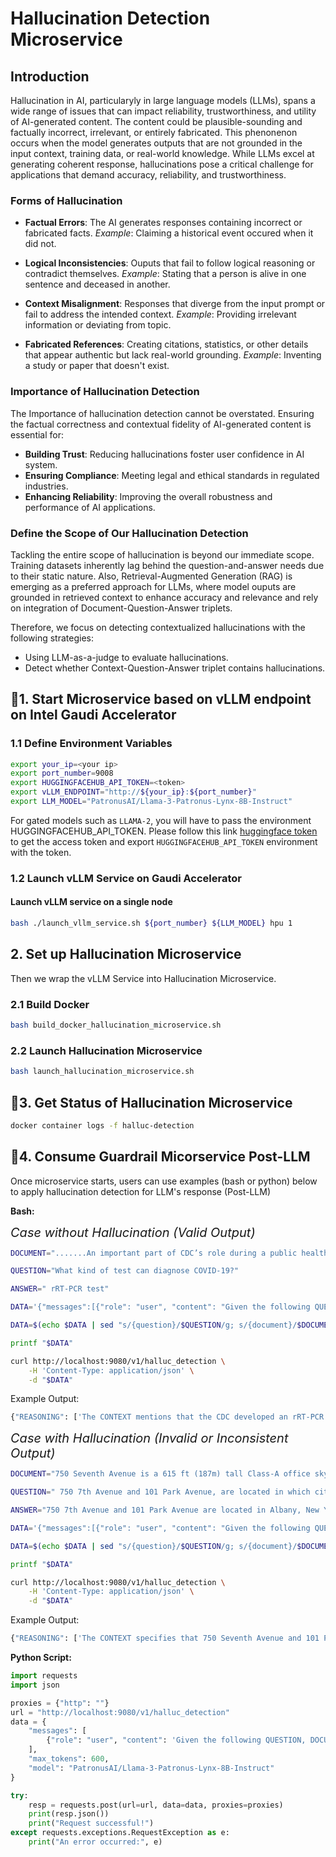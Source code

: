 # Hallucination Detection Microservice

## Introduction

Hallucination in AI, particularyly in large language models (LLMs), spans a wide range of issues that can impact reliability, trustworthiness, and utility of AI-generated content. The content could be plausible-sounding and factually incorrect, irrelevant, or entirely fabricated. This phenonenon occurs when the model generates outputs that are not grounded in the input context, training data, or real-world knowledge. While LLMs excel at generating coherent response, hallucinations pose a critical challenge for applications that demand accuracy, reliability, and trustworthiness.

### Forms of Hallucination

* **Factual Errors**: The AI generates responses containing incorrect or fabricated facts. _Example_: Claiming a historical event occured when it did not. 

* **Logical Inconsistencies**: Ouputs that fail to follow logical reasoning or contradict themselves. _Example_: Stating that a person is alive in one sentence and deceased in another.

* **Context Misalignment**: Responses that diverge from the input prompt or fail to address the intended context. _Example_: Providing irrelevant information or deviating from topic. 

* **Fabricated References**: Creating citations, statistics, or other details that appear authentic but lack real-world grounding. _Example_: Inventing a study or paper that doesn't exist. 

### Importance of Hallucination Detection
The Importance of hallucination detection cannot be overstated. Ensuring the factual correctness and contextual fidelity of AI-generated content is essential for: 

* __Building Trust__: Reducing hallucinations foster user confidence in AI system. 
* __Ensuring Compliance__: Meeting legal and ethical standards in regulated industries. 
* __Enhancing Reliability__: Improving the overall robustness and performance of AI applications.  


### Define the Scope of Our Hallucination Detection
Tackling the entire scope of hallucination is beyond our immediate scope. Training datasets inherently lag behind the question-and-answer needs due to their static nature. Also, Retrieval-Augmented Generation (RAG) is emerging as a preferred approach for LLMs, where model ouputs are grounded in retrieved context to enhance accuracy and relevance and rely on integration of Document-Question-Answer triplets. 

Therefore, we focus on detecting contextualized hallucinations with the following strategies: 
* Using LLM-as-a-judge to evaluate hallucinations.
* Detect whether Context-Question-Answer triplet contains hallucinations.





## 🚀1. Start Microservice based on vLLM endpoint on Intel Gaudi Accelerator
### 1.1 Define Environment Variables
```bash
export your_ip=<your ip>
export port_number=9008
export HUGGINGFACEHUB_API_TOKEN=<token>
export vLLM_ENDPOINT="http://${your_ip}:${port_number}"
export LLM_MODEL="PatronusAI/Llama-3-Patronus-Lynx-8B-Instruct"
```
For gated models such as `LLAMA-2`, you will have to pass the environment HUGGINGFACEHUB_API_TOKEN. Please follow this link [huggingface token](https://huggingface.co/docs/hub/security-tokens) to get the access token and export `HUGGINGFACEHUB_API_TOKEN` environment with the token.



### 1.2 Launch vLLM Service on Gaudi Accelerator
#### Launch vLLM service on a single node

```bash
bash ./launch_vllm_service.sh ${port_number} ${LLM_MODEL} hpu 1
```

## 2. Set up Hallucination Microservice

Then we wrap the vLLM Service into Hallucination Microservice. 

### 2.1 Build Docker
```bash
bash build_docker_hallucination_microservice.sh
```

### 2.2 Launch Hallucination Microservice
```bash
bash launch_hallucination_microservice.sh
```


## 🚀3. Get Status of Hallucination Microservice

```bash
docker container logs -f halluc-detection
```
## 🚀4. Consume Guardrail Micorservice Post-LLM

Once microservice starts, users can use examples (bash or python) below to apply hallucination detection for LLM's response (Post-LLM)

**Bash:**

<span style="font-size:20px">*Case without Hallucination (Valid Output)*</span>

```bash
DOCUMENT=".......An important part of CDC’s role during a public health emergency is to develop a test for the pathogen and equip state and local public health labs with testing capacity. CDC developed an rRT-PCR test to diagnose COVID-19. As of the evening of March 17, 89 state and local public health labs in 50 states......"

QUESTION="What kind of test can diagnose COVID-19?"

ANSWER=" rRT-PCR test"

DATA='{"messages":[{"role": "user", "content": "Given the following QUESTION, DOCUMENT and ANSWER you must analyze the provided answer and determine whehter it is faithful to the contents of the DOCUMENT. The ANSWER must not offer new information beyond the context provided in the DOCUMENT. The ANSWER also must not contradict information provided in the DOCUMENT. Output your final verdict by strictly following this format: \"PASS\" is the answer is faithful to the DOCUMENT and \"FAIL\" if the answer is not faithful to the DOCUMENT. Show your reasoning.\n\n--\nQUESTION (THIS DOES NOT COUNT AS BACKGROUND INFORMATION):\n{question}\n\n--\nDOCUMENT:\n{document}\n\n--\nANSWER:\n{answer}\n\n--\n\n Your output should be in JSON FORMAT with the keys \"REASONING\" and \"SCORE\":\n{{\"REASONING\": <your reasoning as bullet points>, \"SCORE\": <your final score>}}"}], "max_tokens":600,"model": "PatronusAI/Llama-3-Patronus-Lynx-8B-Instruct" }'

DATA=$(echo $DATA | sed "s/{question}/$QUESTION/g; s/{document}/$DOCUMENT/g; s/{answer}/$ANSWER/g")

printf "$DATA"

curl http://localhost:9080/v1/halluc_detection \
    -H 'Content-Type: application/json' \
    -d "$DATA"
```

Example Output:

```bash
{"REASONING": ['The CONTEXT mentions that the CDC developed an rRT-PCR test to diagnose COVID-19.', 'The CONTEXT does not describe what rRT-PCR stands for or how the test works.', 'The ANSWER simply states that the test is an rRT-PCR test.', 'The ANSWER does not provide additional information about the test, such as its full form or methodology.', 'Given the QUESTION about what kind of test can diagnose COVID-19, the ANSWER is faithful to the CONTEXT because it correctly identifies the type of test developed by the CDC, even though it lacks detailed explanation.'], "SCORE": PASS}
```

<span style="font-size:20px">*Case with Hallucination (Invalid or Inconsistent Output)*</span>

```bash
DOCUMENT="750 Seventh Avenue is a 615 ft (187m) tall Class-A office skyscraper in New York City. 101 Park Avenue is a 629 ft tall skyscraper in New York City, New York."

QUESTION=" 750 7th Avenue and 101 Park Avenue, are located in which city?"

ANSWER="750 7th Avenue and 101 Park Avenue are located in Albany, New York"

DATA='{"messages":[{"role": "user", "content": "Given the following QUESTION, DOCUMENT and ANSWER you must analyze the provided answer and determine whehter it is faithful to the contents of the DOCUMENT. The ANSWER must not offer new information beyond the context provided in the DOCUMENT. The ANSWER also must not contradict information provided in the DOCUMENT. Output your final verdict by strictly following this format: \"PASS\" is the answer is faithful to the DOCUMENT and \"FAIL\" if the answer is not faithful to the DOCUMENT. Show your reasoning.\n\n--\nQUESTION (THIS DOES NOT COUNT AS BACKGROUND INFORMATION):\n{question}\n\n--\nDOCUMENT:\n{document}\n\n--\nANSWER:\n{answer}\n\n--\n\n Your output should be in JSON FORMAT with the keys \"REASONING\" and \"SCORE\":\n{{\"REASONING\": <your reasoning as bullet points>, \"SCORE\": <your final score>}}"}], "max_tokens":600,"model": "PatronusAI/Llama-3-Patronus-Lynx-8B-Instruct" }'

DATA=$(echo $DATA | sed "s/{question}/$QUESTION/g; s/{document}/$DOCUMENT/g; s/{answer}/$ANSWER/g")

printf "$DATA"

curl http://localhost:9080/v1/halluc_detection \
    -H 'Content-Type: application/json' \
    -d "$DATA"

```

Example Output:
```bash
{"REASONING": ['The CONTEXT specifies that 750 Seventh Avenue and 101 Park Avenue are located in New York City.', 'The ANSWER incorrectly states that these locations are in Albany, New York.', 'The QUESTION asks for the city where these addresses are located.', 'The correct answer should be New York City, not Albany.'], "SCORE": FAIL}
```
**Python Script:**

```python
import requests
import json

proxies = {"http": ""}
url = "http://localhost:9080/v1/halluc_detection"
data = {
    "messages": [
        {"role": "user", "content": 'Given the following QUESTION, DOCUMENT and ANSWER you must analyze the provided answer and determine whehter it is faithful to the contents of the DOCUMENT. The ANSWER must not offer new information beyond the context provided in the DOCUMENT. The ANSWER also must not contradict information provided in the DOCUMENT. Output your final verdict by strictly following this format: "PASS" is the answer is faithful to the DOCUMENT and "FAIL" if the answer is not faithful to the DOCUMENT. Show your reasoning.\n\n--\nQUESTION (THIS DOES NOT COUNT AS BACKGROUND INFORMATION):\n 750 7th Avenue and 101 Park Avenue, are located in which city?\n\n--\nDOCUMENT:\n750 Seventh Avenue is a 615 ft (187m) tall Class-A office skyscraper in New York City. 101 Park Avenue is a 629 ft tall skyscraper in New York City, New York.\n\n--\nANSWER:\n750 7th Avenue and 101 Park Avenue are located in Albany, New York\n\n--\n\n Your output should be in JSON FORMAT with the keys "REASONING" and "SCORE":\n{{"REASONING": <your reasoning as bullet points>, "SCORE": <your final score>}}'}
    ],
    "max_tokens": 600,
    "model": "PatronusAI/Llama-3-Patronus-Lynx-8B-Instruct" 
}

try:
    resp = requests.post(url=url, data=data, proxies=proxies)
    print(resp.json())
    print("Request successful!")
except requests.exceptions.RequestException as e:
    print("An error occurred:", e)
```





